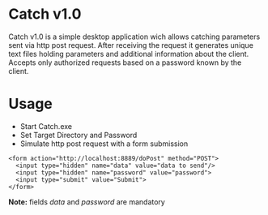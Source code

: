 # Catch v1.0
Catch v1.0 is a simple desktop application wich allows catching parameters sent via http post request.
After receiving the request it generates unique text files holding parameters and additional information about the client.
Accepts only authorized requests based on a password known by the client.

# Usage
* Start Catch.exe 
* Set Target Directory and Password
* Simulate http post request with a form submission
```
<form action="http://localhost:8889/doPost" method="POST">
  <input type="hidden" name="data" value="data to send"/>
  <input type="hidden" name="password" value="password">
  <input type="submit" value="Submit">
</form>
```
**Note:** fields *data* and *password* are mandatory
